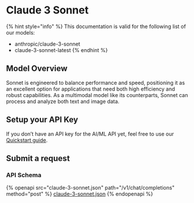 # Claude 3 Sonnet

{% hint style="info" %}
This documentation is valid for the following list of our models:

* anthropic/claude-3-sonnet
* claude-3-sonnet-latest
{% endhint %}

## Model Overview

Sonnet is engineered to balance performance and speed, positioning it as an excellent option for applications that need both high efficiency and robust capabilities. As a multimodal model like its counterparts, Sonnet can process and analyze both text and image data.

## Setup your API Key

If you don’t have an API key for the AI/ML API yet, feel free to use our [Quickstart guide](https://docs.aimlapi.com/quickstart/setting-up).

## Submit a request

### API Schema

{% openapi src="claude-3-sonnet.json" path="/v1/chat/completions" method="post" %}
[claude-3-sonnet.json](claude-3-sonnet.json)
{% endopenapi %}

